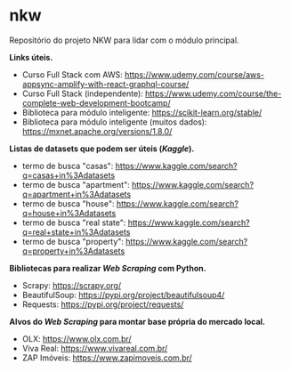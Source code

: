 # nkw
Repositório do projeto NKW para lidar com o módulo principal.

**Links úteis.**   
* Curso Full Stack com AWS: https://www.udemy.com/course/aws-appsync-amplify-with-react-graphql-course/   
* Curso Full Stack (independente): https://www.udemy.com/course/the-complete-web-development-bootcamp/     
* Biblioteca para módulo inteligente: https://scikit-learn.org/stable/
* Biblioteca para módulo inteligente (muitos dados): https://mxnet.apache.org/versions/1.8.0/    

**Listas de datasets que podem ser úteis (_Kaggle_).**
* termo de busca "casas": https://www.kaggle.com/search?q=casas+in%3Adatasets
* termo de busca "apartment": https://www.kaggle.com/search?q=apartment+in%3Adatasets
* termo de busca "house": https://www.kaggle.com/search?q=house+in%3Adatasets 
* termo de busca "real state": https://www.kaggle.com/search?q=real+state+in%3Adatasets    
* termo de busca "property": https://www.kaggle.com/search?q=property+in%3Adatasets   

**Bibliotecas para realizar _Web Scraping_ com Python.**
* Scrapy: https://scrapy.org/
* BeautifulSoup: https://pypi.org/project/beautifulsoup4/
* Requests: https://pypi.org/project/requests/

**Alvos do _Web Scraping_ para montar base própria do mercado local.**
* OLX: https://www.olx.com.br/  
* Viva Real: https://www.vivareal.com.br/  
* ZAP Imóveis: https://www.zapimoveis.com.br/

